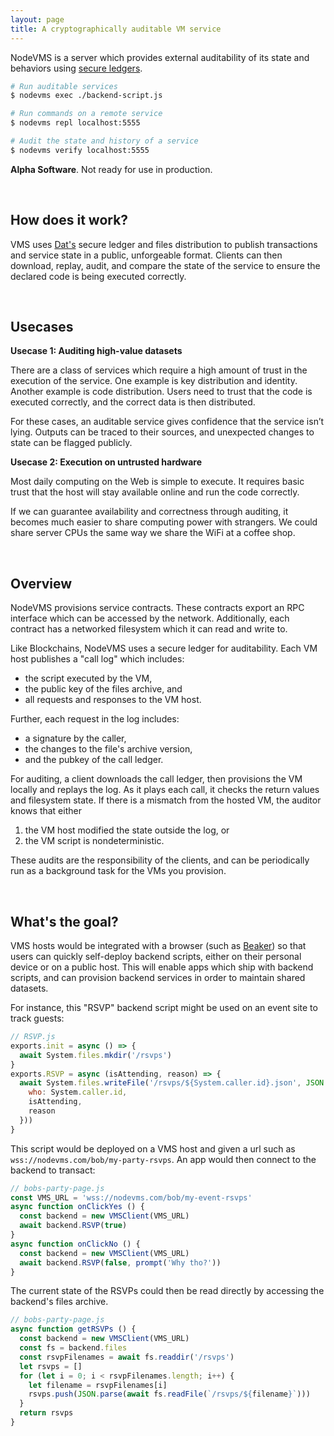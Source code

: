 ```yaml
---
layout: page
title: A cryptographically auditable VM service
---
```


NodeVMS is a server which provides external auditability of its state and behaviors using [secure ledgers](https://beakerbrowser.com/2017/06/19/cryptographically-secure-change-feeds.html).

```bash
# Run auditable services
$ nodevms exec ./backend-script.js

# Run commands on a remote service
$ nodevms repl localhost:5555

# Audit the state and history of a service
$ nodevms verify localhost:5555
```

**Alpha Software**. Not ready for use in production.

<br>

## How does it work?

VMS uses [Dat's](https://github.com/datproject/dat) secure ledger and files distribution to publish transactions and service state in a public, unforgeable format. Clients can then download, replay, audit, and compare the state of the service to ensure the declared code is being executed correctly.

<br>

## Usecases

**Usecase 1: Auditing high-value datasets**

There are a class of services which require a high amount of trust in the execution of the service. One example is key distribution and identity. Another example is code distribution. Users need to trust that the code is executed correctly, and the correct data is then distributed.

For these cases, an auditable service gives confidence that the service isn’t lying. Outputs can be traced to their sources, and unexpected changes to state can be flagged publicly.

**Usecase 2: Execution on untrusted hardware**

Most daily computing on the Web is simple to execute. It requires basic trust that the host will stay available online and run the code correctly.

If we can guarantee availability and correctness through auditing, it becomes much easier to share computing power with strangers. We could share server CPUs the same way we share the WiFi at a coffee shop. 

<br>

## Overview

NodeVMS provisions service contracts. These contracts export an RPC interface which can be accessed by the network. Additionally, each contract has a networked filesystem which it can read and write to.

Like Blockchains, NodeVMS uses a secure ledger for auditability. Each VM host publishes a "call log" which includes:

 - the script executed by the VM,
 - the public key of the files archive, and
 - all requests and responses to the VM host.

Further, each request in the log includes:

 - a signature by the caller, 
 - the changes to the file's archive version,
 - and the pubkey of the call ledger.

For auditing, a client downloads the call ledger, then provisions the VM locally and replays the log. As it plays each call, it checks the return values and filesystem state. If there is a mismatch from the hosted VM, the auditor knows that either

 1. the VM host modified the state outside the log, or 
 2. the VM script is nondeterministic.

These audits are the responsibility of the clients, and can be periodically run as a background task for the VMs you provision.

<br>

## What's the goal?

VMS hosts would be integrated with a browser (such as [Beaker](https://beakerbrowser.com)) so that users can quickly self-deploy backend scripts, either on their personal device or on a public host. This will enable apps which ship with backend scripts, and can provision backend services in order to maintain shared datasets.

For instance, this "RSVP" backend script might be used on an event site to track guests:

```js
// RSVP.js
exports.init = async () => {
  await System.files.mkdir('/rsvps')
}
exports.RSVP = async (isAttending, reason) => {
  await System.files.writeFile('/rsvps/${System.caller.id}.json', JSON.stringify({
    who: System.caller.id,
    isAttending,
    reason
  }))
}
```

This script would be deployed on a VMS host and given a url such as `wss://nodevms.com/bob/my-party-rsvps`. An app would then connect to the backend to transact:

```js
// bobs-party-page.js
const VMS_URL = 'wss://nodevms.com/bob/my-event-rsvps'
async function onClickYes () {
  const backend = new VMSClient(VMS_URL)
  await backend.RSVP(true)
}
async function onClickNo () {
  const backend = new VMSClient(VMS_URL)
  await backend.RSVP(false, prompt('Why tho?'))
}
```

The current state of the RSVPs could then be read directly by accessing the backend's files archive.

```js
// bobs-party-page.js
async function getRSVPs () {
  const backend = new VMSClient(VMS_URL)
  const fs = backend.files
  const rsvpFilenames = await fs.readdir('/rsvps')
  let rsvps = []
  for (let i = 0; i < rsvpFilenames.length; i++) {
    let filename = rsvpFilenames[i]
    rsvps.push(JSON.parse(await fs.readFile(`/rsvps/${filename}`)))
  }
  return rsvps
}
```